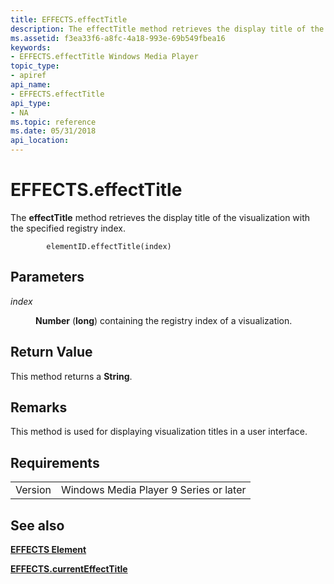```yaml
---
title: EFFECTS.effectTitle
description: The effectTitle method retrieves the display title of the visualization with the specified registry index.
ms.assetid: f3ea33f6-a8fc-4a18-993e-69b549fbea16
keywords:
- EFFECTS.effectTitle Windows Media Player
topic_type:
- apiref
api_name:
- EFFECTS.effectTitle
api_type:
- NA
ms.topic: reference
ms.date: 05/31/2018
api_location: 
---
```


# EFFECTS.effectTitle

The **effectTitle** method retrieves the display title of the visualization with the specified registry index.

``` syntax
        elementID.effectTitle(index)
```

## Parameters

<dl> <dt>

<span id="index"></span><span id="INDEX"></span>*index*
</dt> <dd>

**Number** (**long**) containing the registry index of a visualization.

</dd> </dl>

## Return Value

This method returns a **String**.

## Remarks

This method is used for displaying visualization titles in a user interface.

## Requirements



|                    |                                                   |
|--------------------|---------------------------------------------------|
| Version<br/> | Windows Media Player 9 Series or later<br/> |



## See also

<dl> <dt>

[**EFFECTS Element**](effects-element.md)
</dt> <dt>

[**EFFECTS.currentEffectTitle**](effects-currenteffecttitle.md)
</dt> </dl>

 

 





